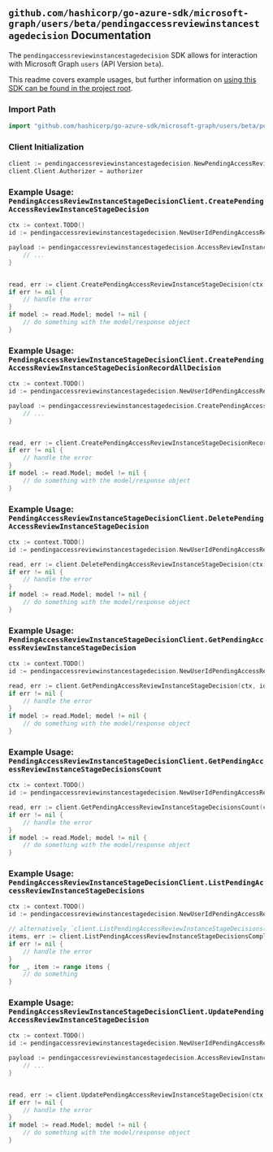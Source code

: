 
## `github.com/hashicorp/go-azure-sdk/microsoft-graph/users/beta/pendingaccessreviewinstancestagedecision` Documentation

The `pendingaccessreviewinstancestagedecision` SDK allows for interaction with Microsoft Graph `users` (API Version `beta`).

This readme covers example usages, but further information on [using this SDK can be found in the project root](https://github.com/hashicorp/go-azure-sdk/tree/main/docs).

### Import Path

```go
import "github.com/hashicorp/go-azure-sdk/microsoft-graph/users/beta/pendingaccessreviewinstancestagedecision"
```


### Client Initialization

```go
client := pendingaccessreviewinstancestagedecision.NewPendingAccessReviewInstanceStageDecisionClientWithBaseURI("https://graph.microsoft.com")
client.Client.Authorizer = authorizer
```


### Example Usage: `PendingAccessReviewInstanceStageDecisionClient.CreatePendingAccessReviewInstanceStageDecision`

```go
ctx := context.TODO()
id := pendingaccessreviewinstancestagedecision.NewUserIdPendingAccessReviewInstanceIdStageID("userId", "accessReviewInstanceId", "accessReviewStageId")

payload := pendingaccessreviewinstancestagedecision.AccessReviewInstanceDecisionItem{
	// ...
}


read, err := client.CreatePendingAccessReviewInstanceStageDecision(ctx, id, payload, pendingaccessreviewinstancestagedecision.DefaultCreatePendingAccessReviewInstanceStageDecisionOperationOptions())
if err != nil {
	// handle the error
}
if model := read.Model; model != nil {
	// do something with the model/response object
}
```


### Example Usage: `PendingAccessReviewInstanceStageDecisionClient.CreatePendingAccessReviewInstanceStageDecisionRecordAllDecision`

```go
ctx := context.TODO()
id := pendingaccessreviewinstancestagedecision.NewUserIdPendingAccessReviewInstanceIdStageID("userId", "accessReviewInstanceId", "accessReviewStageId")

payload := pendingaccessreviewinstancestagedecision.CreatePendingAccessReviewInstanceStageDecisionRecordAllDecisionRequest{
	// ...
}


read, err := client.CreatePendingAccessReviewInstanceStageDecisionRecordAllDecision(ctx, id, payload, pendingaccessreviewinstancestagedecision.DefaultCreatePendingAccessReviewInstanceStageDecisionRecordAllDecisionOperationOptions())
if err != nil {
	// handle the error
}
if model := read.Model; model != nil {
	// do something with the model/response object
}
```


### Example Usage: `PendingAccessReviewInstanceStageDecisionClient.DeletePendingAccessReviewInstanceStageDecision`

```go
ctx := context.TODO()
id := pendingaccessreviewinstancestagedecision.NewUserIdPendingAccessReviewInstanceIdStageIdDecisionID("userId", "accessReviewInstanceId", "accessReviewStageId", "accessReviewInstanceDecisionItemId")

read, err := client.DeletePendingAccessReviewInstanceStageDecision(ctx, id, pendingaccessreviewinstancestagedecision.DefaultDeletePendingAccessReviewInstanceStageDecisionOperationOptions())
if err != nil {
	// handle the error
}
if model := read.Model; model != nil {
	// do something with the model/response object
}
```


### Example Usage: `PendingAccessReviewInstanceStageDecisionClient.GetPendingAccessReviewInstanceStageDecision`

```go
ctx := context.TODO()
id := pendingaccessreviewinstancestagedecision.NewUserIdPendingAccessReviewInstanceIdStageIdDecisionID("userId", "accessReviewInstanceId", "accessReviewStageId", "accessReviewInstanceDecisionItemId")

read, err := client.GetPendingAccessReviewInstanceStageDecision(ctx, id, pendingaccessreviewinstancestagedecision.DefaultGetPendingAccessReviewInstanceStageDecisionOperationOptions())
if err != nil {
	// handle the error
}
if model := read.Model; model != nil {
	// do something with the model/response object
}
```


### Example Usage: `PendingAccessReviewInstanceStageDecisionClient.GetPendingAccessReviewInstanceStageDecisionsCount`

```go
ctx := context.TODO()
id := pendingaccessreviewinstancestagedecision.NewUserIdPendingAccessReviewInstanceIdStageID("userId", "accessReviewInstanceId", "accessReviewStageId")

read, err := client.GetPendingAccessReviewInstanceStageDecisionsCount(ctx, id, pendingaccessreviewinstancestagedecision.DefaultGetPendingAccessReviewInstanceStageDecisionsCountOperationOptions())
if err != nil {
	// handle the error
}
if model := read.Model; model != nil {
	// do something with the model/response object
}
```


### Example Usage: `PendingAccessReviewInstanceStageDecisionClient.ListPendingAccessReviewInstanceStageDecisions`

```go
ctx := context.TODO()
id := pendingaccessreviewinstancestagedecision.NewUserIdPendingAccessReviewInstanceIdStageID("userId", "accessReviewInstanceId", "accessReviewStageId")

// alternatively `client.ListPendingAccessReviewInstanceStageDecisions(ctx, id, pendingaccessreviewinstancestagedecision.DefaultListPendingAccessReviewInstanceStageDecisionsOperationOptions())` can be used to do batched pagination
items, err := client.ListPendingAccessReviewInstanceStageDecisionsComplete(ctx, id, pendingaccessreviewinstancestagedecision.DefaultListPendingAccessReviewInstanceStageDecisionsOperationOptions())
if err != nil {
	// handle the error
}
for _, item := range items {
	// do something
}
```


### Example Usage: `PendingAccessReviewInstanceStageDecisionClient.UpdatePendingAccessReviewInstanceStageDecision`

```go
ctx := context.TODO()
id := pendingaccessreviewinstancestagedecision.NewUserIdPendingAccessReviewInstanceIdStageIdDecisionID("userId", "accessReviewInstanceId", "accessReviewStageId", "accessReviewInstanceDecisionItemId")

payload := pendingaccessreviewinstancestagedecision.AccessReviewInstanceDecisionItem{
	// ...
}


read, err := client.UpdatePendingAccessReviewInstanceStageDecision(ctx, id, payload, pendingaccessreviewinstancestagedecision.DefaultUpdatePendingAccessReviewInstanceStageDecisionOperationOptions())
if err != nil {
	// handle the error
}
if model := read.Model; model != nil {
	// do something with the model/response object
}
```
